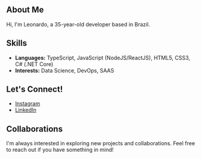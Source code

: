 ## About Me

Hi, I'm Leonardo, a 35-year-old developer based in Brazil.

## Skills

* **Languages:** TypeScript, JavaScript (NodeJS/ReactJS), HTML5, CSS3, C# (.NET Core)
* **Interests:** Data Science, DevOps, SAAS


## Let's Connect!

* [Instagram](https://www.instagram.com/leonardoblanca1)
* [LinkedIn](https://www.linkedin.com/in/leonardo-silva-1620b8200/)

## Collaborations

I'm always interested in exploring new projects and collaborations. Feel free to reach out if you have something in mind! 
